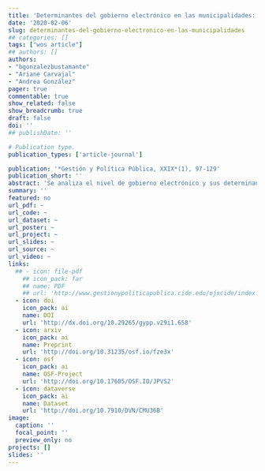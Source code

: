 ```yaml
---
title: 'Determinantes del gobierno electrónico en las municipalidades: Evidencia del caso chileno'
date: '2020-02-06'
slug: determinantes-del-gobierno-electronico-en-las-municipalidades
## categories: []
tags: ["wos article"]
## authors: []
authors:
- "bgonzalezbustamante"
- "Ariane Carvajal"
- "Andrea González"
pager: true
commentable: true
show_related: false
show_breadcrumb: true
draft: false
doi: ''
## publishDate: ''

# Publication type.
publication_types: ['article-journal']

publication: '*Gestión y Política Pública, XXIX*(1), 97-129'
publication_short: ''
abstract: 'Se analiza el nivel de gobierno electrónico y sus determinantes en las municipalidades de las cinco regiones más pobladas de Chile. Se trabaja con una base de datos con 188 municipios que concentran más de 71 por ciento de la población nacional estimada en 2016. Se calcula, describe y georreferencia un índice e-valor 2016 para evaluar el suministro de servicios digitales en cada uno de los municipios. Se analizan predictores del índice con modelos de regresiones lineales. Los factores analizados se relacionan con las dimensiones que la teoría distingue como necesarias para la implementación de estrategias de gobierno electrónico. Los principales hallazgos muestran patrones de distribución espacial en la Región Metropolitana de Santiago y permiten identificar la importancia de la infraestructura, el capital político del alcalde y la independencia financiera del municipio como determinantes significativos para desarrollar exitosamente iniciativas de gobierno electrónico a nivel municipal.'
summary: ''
featured: no
url_pdf: ~
url_code: ~
url_dataset: ~
url_poster: ~
url_project: ~
url_slides: ~
url_source: ~
url_video: ~
links:
  ## - icon: file-pdf
    ## icon_pack: far
    ## name: PDF
    ## url: 'http://www.gestionypoliticapublica.cide.edu/ojscide/index.php/gypp/article/view/658'
  - icon: doi
    icon_pack: ai
    name: DOI
    url: 'http://dx.doi.org/10.29265/gypp.v29i1.658'
  - icon: arxiv
    icon_pack: ai
    name: Preprint
    url: 'http://doi.org/10.31235/osf.io/fze3x'
  - icon: osf
    icon_pack: ai
    name: OSF-Project
    url: 'http://doi.org/10.17605/OSF.IO/JPVS2'
  - icon: dataverse
    icon_pack: ai
    name: Dataset
    url: 'http://doi.org/10.7910/DVN/CMU36B'
image:
  caption: ''
  focal_point: ''
  preview_only: no
projects: []
slides: ''
---
```

